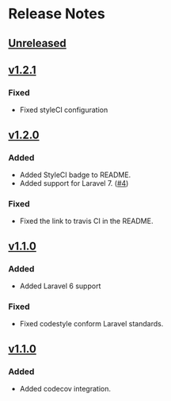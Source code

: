 # Release Notes

## [Unreleased](https://github.com/markwalet/dotenv-manager/compare/v1.1.0...master)

## [v1.2.1](https://github.com/markwalet/dotenv-manager/compare/v1.2.0...v1.2.1)

### Fixed
- Fixed styleCI configuration

## [v1.2.0](https://github.com/markwalet/dotenv-manager/compare/v1.1.0...v1.2.0)

### Added
- Added StyleCI badge to README.
- Added support for Laravel 7. ([#4](https://github.com/markwalet/dotenv-manager/issues/4))

### Fixed
- Fixed the link to travis CI in the README. 

## [v1.1.0](https://github.com/markwalet/dotenv-manager/compare/v1.0.0...v1.0.1)

### Added
- Added Laravel 6 support

### Fixed
- Fixed codestyle conform Laravel standards.

## [v1.1.0](https://github.com/markwalet/dotenv-manager/compare/v1.0.1...v1.0.0)

### Added
- Added codecov integration.
